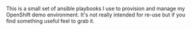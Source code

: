 This is a small set of ansible playbooks I use to provision and manage my OpenShift demo environment. It's not really intended for re-use but if you find something useful feel to grab it.